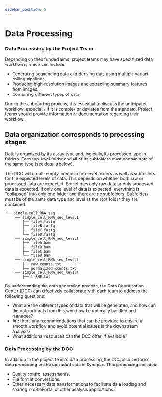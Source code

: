 ```yaml
---
sidebar_position: 5
---
```


# Data Processing

### Data Processing by the Project Team

Depending on their funded aims, project teams may have specialized data workflows, which can include:

- Generating sequencing data and deriving data using multiple variant calling pipelines.
- Producing high-resolution images and extracting summary features from images.
- Combining different types of data.

During the onboarding process, it is essential to discuss the anticipated workflow, especially if it is complex or deviates from the standard. Project teams should provide information or documentation regarding their workflow.

## Data organization corresponds to processing stages

Data is organized by its assay type and, logically, its processed type in folders. 
Each top-level folder and all of its subfolders must contain data of the same type (see details below).

The DCC will create empty, common top-level folders as well as subfolders for the expected levels of data. 
This depends on whether both raw or processed data are expected. 
Sometimes only raw data or only processed data is expected. 
If only one level of data is expected, everything is "collapsed" into only one folder and there are no subfolders.
Subfolders must be of the same data type and level as the root folder they are contained. 

```plaintext
└── single_cell_RNA_seq
    ├── single_cell_RNA_seq_level1
        ├── fileA.fastq
        ├── fileB.fastq
        ├── fileC.fastq
        └── fileD.fastq
    ├── single_cell_RNA_seq_level2
        ├── fileA.bam
        ├── fileB.bam
        ├── fileC.bam
        └── fileD.bam
    ├── single_cell_RNA_seq_level3
        ├── raw_counts.txt
        ├── normalized_counts.txt
    ├── single_cell_RNA_seq_level4
        ├── t-SNE.txt
```


By understanding the data generation process, the Data Coordination Center (DCC) can effectively collaborate with each team to address the following questions:

- What are the different types of data that will be generated, and how can the data artifacts from this workflow be optimally handled and managed?
- Are there any recommendations that can be provided to ensure a smooth workflow and avoid potential issues in the downstream analysis?
- What additional resources can the DCC offer, if available?

### Data Processing by the DCC

In addition to the project team's data processing, the DCC also performs data processing on the uploaded data in Synapse. This processing includes:

- Quality control assessments.
- File format conversions.
- Other necessary data transformations to facilitate data loading and sharing in cBioPortal or other analysis applications.

